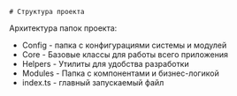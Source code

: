     # Структура проекта
Архитектура папок проекта:
 * Config - папка с конфигурациями системы и модулей
 * Core - Базовые классы для работы всего приложения
 * Helpers - Утилиты для удобства разработки
 * Modules - Папка с компонентами и бизнес-логикой
 * index.ts - главный запускаемый файл
